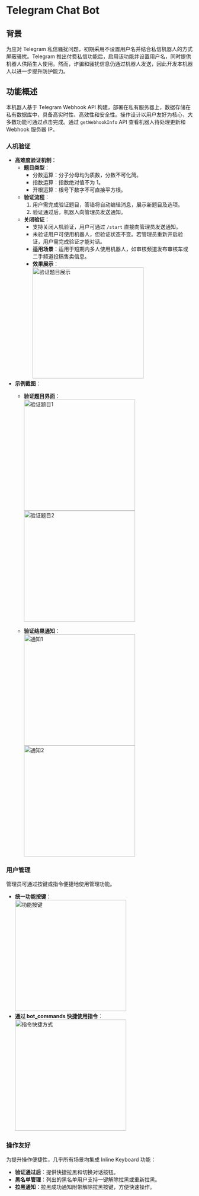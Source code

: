 # Telegram Chat Bot

## 背景
为应对 Telegram 私信骚扰问题，初期采用不设置用户名并结合私信机器人的方式屏蔽骚扰。Telegram 推出付费私信功能后，启用该功能并设置用户名，同时提供机器人供陌生人使用。然而，诈骗和骚扰信息仍通过机器人发送，因此开发本机器人以进一步提升防护能力。

## 功能概述
本机器人基于 Telegram Webhook API 构建，部署在私有服务器上，数据存储在私有数据库中，具备高实时性、高效性和安全性。操作设计以用户友好为核心，大多数功能可通过点击完成。通过 `getWebhookInfo` API 查看机器人待处理更新和 Webhook 服务器 IP。

### 人机验证
- **高难度验证机制**：
  - **题目类型**：
    - 分数运算：分子分母均为质数，分数不可化简。
    - 指数运算：指数绝对值不为 1。
    - 开根运算：根号下数字不可直接平方根。
  - **验证流程**：
    1. 用户需完成验证题目，答错将自动编辑消息，展示新题目及选项。
    2. 验证通过后，机器人向管理员发送通知。
  - **关闭验证**：
    - 支持关闭人机验证，用户可通过 `/start` 直接向管理员发送通知。
    - 未验证用户可使用机器人，但验证状态不变。若管理员重新开启验证，用户需完成验证才能对话。
    - **适用场景**：适用于短期内多人使用机器人，如审核频道发布审核车或二手频道投稿售卖信息。
    - **效果展示**：  
      <img src="https://github.com/user-attachments/assets/c7283724-1f3a-4a66-96fa-01c84211b75b" alt="验证题目展示" width="300" style="display: inline-block; margin-right: 10px;" />
- **示例截图**：
  - **验证题目界面**：  
    <img src="https://github.com/user-attachments/assets/d3b77cab-aeab-43c9-a93e-5621990cfca1" alt="验证题目1" width="300" style="display: inline-block; margin-right: 10px;" />  <img src="https://github.com/user-attachments/assets/8c00a672-ecfb-48d4-84a6-68aaa0c9ca49" alt="验证题目2" width="300" style="display: inline-block;" />
    
  - **验证结果通知**：  
    <img src="https://github.com/user-attachments/assets/507cb6c7-b1ac-4d27-bdcf-cefe9ea18908" alt="通知1" width="300" style="display: inline-block;" />  <img src="https://github.com/user-attachments/assets/39dd2db9-93fa-4e84-a956-d2f6c6b42423" alt="通知2" width="300" style="display: inline-block;" />
    

### 用户管理
管理员可通过按键或指令便捷地使用管理功能。
- **统一功能按键**：  
  <img src="https://github.com/user-attachments/assets/703411aa-643c-4d76-9b40-a91a2d02006e" alt="功能按键" width="300" style="display: inline-block; margin-right: 10px;" />
- **通过 bot_commands 快捷使用指令**：  
  <img src="https://github.com/user-attachments/assets/6aee052c-1237-42df-83f8-3204f9c154b1" alt="指令快捷方式" width="300" style="display: inline-block; margin-right: 10px;" />

### 操作友好
为提升操作便捷性，几乎所有场景均集成 Inline Keyboard 功能：
- **验证通过后**：提供快捷拉黑和切换对话按钮。
- **黑名单管理**：列出的黑名单用户支持一键解除拉黑或重新拉黑。
- **拉黑通知**：拉黑成功通知附带解除拉黑按键，方便快速操作。
